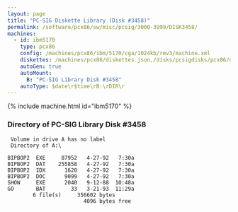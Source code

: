```yaml
---
layout: page
title: "PC-SIG Diskette Library (Disk #3458)"
permalink: /software/pcx86/sw/misc/pcsig/3000-3999/DISK3458/
machines:
  - id: ibm5170
    type: pcx86
    config: /machines/pcx86/ibm/5170/cga/1024kb/rev3/machine.xml
    diskettes: /machines/pcx86/diskettes.json,/disks/pcsigdisks/pcx86/diskettes.json
    autoGen: true
    autoMount:
      B: "PC-SIG Library Disk #3458"
    autoType: $date\r$time\rB:\rDIR\r
---
```


{% include machine.html id="ibm5170" %}

### Directory of PC-SIG Library Disk #3458

     Volume in drive A has no label
     Directory of A:\

    BIPBOP2  EXE     87952   4-27-92   7:30a
    BIPBOP2  DAT    255858   4-27-92   7:30a
    BIPBOP2  IDX      1620   4-27-92   7:30a
    BIPBOP2  DOC      9099   4-27-92   7:30a
    SHOW     EXE      2040   9-12-88  10:48a
    GO       BAT        33   3-21-93  11:29a
            6 file(s)     356602 bytes
                            4096 bytes free
